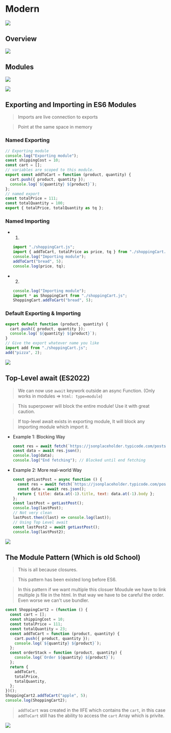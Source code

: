 # Modern

![](img/banner2.jpg)

## Overview

![](img/morden1.png)

## Modules

![](img/morden2.png)

![](img/morden3.png)

## Exporting and Importing in ES6 Modules

> Imports are live connection to exports

> Point at the same space in memory

### Named Exporting

```javascript
// Exporting module
console.log("Exporting module");
const shippingCost = 10;
const cart = [];
// variables are scoped to this module.
export const addToCart = function (product, quantity) {
  cart.push({ product, quantity });
  console.log(`${quantity} ${product}`);
};
// named export
const totalPrice = 111;
const totalQuantity = 100;
export { totalPrice, totalQuantity as tq };
```

### Named Importing

- 1.

  ```javascript
  import "./shoppingCart.js";
  import { addToCart, totalPrice as price, tq } from "./shoppingCart.js";
  console.log("Importing module");
  addToCart("bread", 5);
  console.log(price, tq);
  ```

- 2.

  ```javascript
  console.log("Importing module");
  import * as ShoppingCart from "./shoppingCart.js";
  ShoppingCart.addToCart("bread", 5);
  ```

### Default Exporting & Importing

```javascript
export default function (product, quantity) {
  cart.push({ product, quantity });
  console.log(`${quantity} ${product}`);
}
// Give the export whatever name you like
import add from "./shoppingCart.js";
add("pizza", 2);
```

![](img/banner3.jpg)

## Top-Level await (ES2022)

> We can now use `await` keywork outside an async Function. (Only works in modules => `html: type=module`)

> This superpower will block the entire module! Use it with great caution.

> If top-level await exists in exporting module, It will block any importing module which import it.

- Example 1: Blocking Way

  ```javascript
  const res = await fetch(`https://jsonplaceholder.typicode.com/posts`); // Fake Data RESTapi
  const data = await res.json();
  console.log(data);
  console.log("End fetching"); // Blocked until end fetching
  ```

- Example 2: More real-world Way

  ```javascript
  const getLastPost = async function () {
    const res = await fetch(`https://jsonplaceholder.typicode.com/posts`);
    const data = await res.json();
    return { title: data.at(-1).title, text: data.at(-1).body };
  };
  const lastPost = getLastPost();
  console.log(lastPost);
  // Not very clean
  lastPost.then((last) => console.log(last));
  // Using Top Level await
  const lastPost2 = await getLastPost();
  console.log(lastPost2);
  ```

![](img/banner4.jpg)

## The Module Pattern (Which is old School)

> This is all because closures.

> This pattern has been existed long before ES6.

> In this pattern if we want multiple this closuer Moudule we have to link multiple js file in the html. In that way we have to be careful the order. Even worse we can't use bundler.

```javascript
const ShoppingCart2 = (function () {
  const cart = [];
  const shippingCost = 10;
  const totalPrice = 111;
  const totalQuantity = 23;
  const addToCart = function (product, quantity) {
    cart.push({ product, quantity });
    console.log(`${quantity} ${product}`);
  };
  const orderStack = function (product, quantity) {
    console.log(`Order ${quantity} ${product}`);
  };
  return {
    addToCart,
    totalPrice,
    totalQuantity,
  };
})();
ShoppingCart2.addToCart("apple", 5);
console.log(ShoppingCart2);
```

> `addToCart` was created in the IIFE which contains the `cart`, in this case `addToCart` still has the ability to access the `cart` Array which is privite.

![](img/banner5.jpg)
